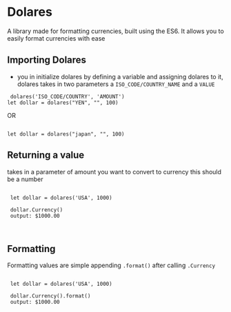 # Dolares 

A library made for formatting currencies, built using the ES6. It allows you 
to easily format currencies with ease
 
 
 ## Importing Dolares
 

 - you in initialize dolares by defining a variable and assigning dolares to it, dolares takes in two parameters
a ```ISO_CODE/COUNTRY_NAME``` and a ```VALUE``` 

``` 
 dolares('ISO_CODE/COUNTRY', 'AMOUNT')
let dollar = dolares("YEN", "", 100) 

```
OR 

``` 

let dollar = dolares("japan", "", 100) 

```
 
## Returning a value 
 takes in a parameter of amount you want to convert to currency this should be a number 

 

 ```

  let dollar = dolares('USA', 1000)
  
  dollar.Currency()
  output: $1000.00
  
  
```


## Formatting 
Formatting values are simple appending ```.format()``` after calling ```.Currency```

 ```

  let dollar = dolares('USA', 1000)
  
  dollar.Currency().format()
  output: $1000.00
  
  
```
